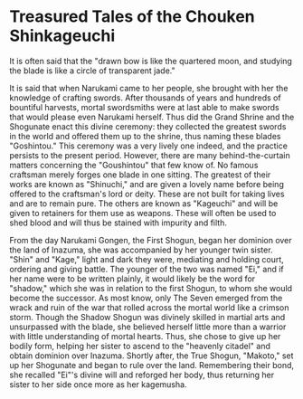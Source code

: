 # Treasured Tales of the Chouken Shinkageuchi

It is often said that the "drawn bow is like the quartered moon, and studying the blade is like a circle of transparent
jade."

It is said that when Narukami came to her people, she brought with her the knowledge of crafting swords. After thousands
of years and hundreds of bountiful harvests, mortal swordsmiths were at last able to make swords that would please even
Narukami herself. Thus did the Grand Shrine and the Shogunate enact this divine ceremony: they collected the greatest
swords in the world and offered them up to the shrine, thus naming these blades "Goshintou." This ceremony was a very
lively one indeed, and the practice persists to the present period. However, there are many behind-the-curtain matters
concerning the "Goushintou" that few know of. No famous craftsman merely forges one blade in one sitting. The greatest
of their works are known as "Shinuchi," and are given a lovely name before being offered to the craftsman's lord or
deity. These are not built for taking lives and are to remain pure. The others are known as "Kageuchi" and will be given
to retainers for them use as weapons. These will often be used to shed blood and will thus be stained with impurity and
filth.

From the day Narukami Gongen, the First Shogun, began her dominion over the land of Inazuma, she was accompanied by her
younger twin sister. "Shin" and "Kage," light and dark they were, mediating and holding court, ordering and giving
battle. The younger of the two was named "Ei," and if her name were to be written plainly, it would likely be the word
for "shadow," which she was in relation to the first Shogun, to whom she would become the successor. As most know, only
The Seven emerged from the wrack and ruin of the war that rolled across the mortal world like a crimson storm. Though
the Shadow Shogun was divinely skilled in martial arts and unsurpassed with the blade, she believed herself little more
than a warrior with little understanding of mortal hearts. Thus, she chose to give up her bodily form, helping her
sister to ascend to the "heavenly citadel" and obtain dominion over Inazuma. Shortly after, the True Shogun, "Makoto,"
set up her Shogunate and began to rule over the land. Remembering their bond, she recalled "Ei"'s divine will and
reforged her body, thus returning her sister to her side once more as her kagemusha.
